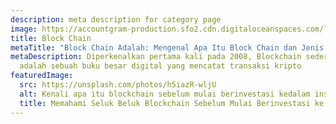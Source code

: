 ```yaml
---
description: meta description for category page
image: https://accountgram-production.sfo2.cdn.digitaloceanspaces.com/landx_ghost/2019/09/7-Tips-Investasi-Properti-dengan-Modal-Kecil.jpg
title: Block Chain
metaTitle: "Block Chain Adalah: Mengenal Apa Itu Block Chain dan Jenis Block Chain"
metaDescription: Diperkenalkan pertama kali pada 2008, Blockchain sederhananya
  adalah sebuah buku besar digital yang mencatat transaksi kripto
featuredImage:
  src: https://unsplash.com/photos/h5iazR-wljU
  alt: Kenali apa itu blockchain sebelum mulai berinvestasi kedalam instrumennya
  title: Memahami Seluk Beluk Blockchain Sebelum Mulai Berinvestasi ke Dalamnya
---
```

